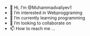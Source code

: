 - 👋 Hi, I’m @Muhammadvaliyev1
- 👀 I’m interested in Webproggraming
- 🌱 I’m currently learning programming
- 💞️ I’m looking to collaborate on 
- 📫 How to reach me ...

<!---
Muhammadvaliyev1/Muhammadvaliyev1 is a ✨ special ✨ repository because its `README.md` (this file) appears on your GitHub profile.
You can click the Preview link to take a look at your changes.
--->
